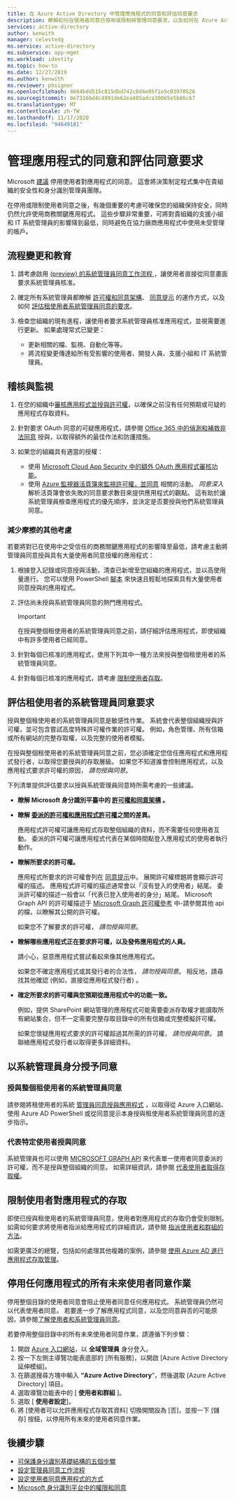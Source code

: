 ```yaml
---
title: 在 Azure Active Directory 中管理應用程式的同意和評估同意要求
description: 瞭解如何在使用者同意已停用或限制時管理同意要求，以及如何在 Azure Active Directory 中評估租使用者的系統管理員同意要求。
services: active-directory
author: kenwith
manager: celestedg
ms.service: active-directory
ms.subservice: app-mgmt
ms.workload: identity
ms.topic: how-to
ms.date: 12/27/2019
ms.author: kenwith
ms.reviewer: phsignor
ms.openlocfilehash: 4664bdd515c815dbd742c0d4e05f1e5c03978526
ms.sourcegitcommit: 8e7316bd4c4991de62ea485adca30065e5b86c67
ms.translationtype: MT
ms.contentlocale: zh-TW
ms.lasthandoff: 11/17/2020
ms.locfileid: "94649181"
---
```

# <a name="managing-consent-to-applications-and-evaluating-consent-requests"></a>管理應用程式的同意和評估同意要求

Microsoft [建議](../../security/fundamentals/steps-secure-identity.md#restrict-user-consent-operations) 停用使用者對應用程式的同意。 這會將決策制定程式集中在貴組織的安全性和身分識別管理員團隊。

在停用或限制使用者同意之後，有幾個重要的考慮可確保您的組織保持安全，同時仍然允許使用商務關鍵應用程式。 這些步驟非常重要，可將對貴組織的支援小組和 IT 系統管理員的影響降到最低，同時避免在協力廠商應用程式中使用未受管理的帳戶。

## <a name="process-changes-and-education"></a>流程變更和教育

 1. 請考慮啟用 [ (preview) 的系統管理員同意工作流程 ](configure-admin-consent-workflow.md) ，讓使用者直接從同意畫面要求系統管理員核准。

 2. 確定所有系統管理員都瞭解 [許可權和同意架構](../develop/consent-framework.md)、 [同意提示](../develop/application-consent-experience.md) 的運作方式，以及如何 [評估租使用者系統管理員同意的要求](#evaluating-a-request-for-tenant-wide-admin-consent)。
 3. 檢查您組織的現有進程，讓使用者要求系統管理員核准應用程式，並視需要進行更新。 如果處理常式已變更：
    * 更新相關的檔、監視、自動化等等。
    * 將流程變更傳達給所有受影響的使用者、開發人員、支援小組和 IT 系統管理員。

## <a name="auditing-and-monitoring"></a>稽核與監視

1. 在您的組織中[審核應用程式並授與許可權](../../security/fundamentals/steps-secure-identity.md#audit-apps-and-consented-permissions)，以確保之前沒有任何預期或可疑的應用程式存取資料。

2. 針對要求 OAuth 同意的可疑應用程式，請參閱 [Office 365 中的偵測和補救非法同意](/microsoft-365/security/office-365-security/detect-and-remediate-illicit-consent-grants) 授與，以取得額外的最佳作法和防護措施。

3. 如果您的組織具有適當的授權：

    * 使用 [Microsoft Cloud App Security 中的額外 OAuth 應用程式審核功能](/cloud-app-security/investigate-risky-oauth)。
    * 使用 [Azure 監視器活頁簿來監視許可權，並同意](../reports-monitoring/howto-use-azure-monitor-workbooks.md) 相關的活動。 *同意深入* 解析活頁簿會依失敗的同意要求數目來提供應用程式的觀點。 這有助於讓系統管理員檢查應用程式的優先順序，並決定是否要授與他們系統管理員同意。

### <a name="additional-considerations-for-reducing-friction"></a>減少摩擦的其他考慮

若要將對已在使用中之受信任的商務關鍵應用程式的影響降至最低，請考慮主動將管理員同意授與具有大量使用者同意授權的應用程式：

1. 根據登入記錄或同意授與活動，清查已新增至您組織的應用程式，並以高使用量進行。 您可以使用 PowerShell [腳本](https://gist.github.com/psignoret/41793f8c6211d2df5051d77ca3728c09) 來快速且輕鬆地探索具有大量使用者同意授與的應用程式。

2. 評估尚未授與系統管理員同意的熱門應用程式。

   > [!IMPORTANT]
   > 在授與整個租使用者的系統管理員同意之前，請仔細評估應用程式，即使組織中有許多使用者已經同意。

3. 針對每個已核准的應用程式，使用下列其中一種方法來授與整個租使用者的系統管理員同意。

4. 針對每個已核准的應用程式，請考慮 [限制使用者存取](configure-user-consent.md)。

## <a name="evaluating-a-request-for-tenant-wide-admin-consent"></a>評估租使用者的系統管理員同意要求

授與整個租使用者的系統管理員同意是敏感性作業。  系統會代表整個組織授與許可權，並可包含嘗試高度特殊許可權作業的許可權。 例如，角色管理、所有信箱或所有網站的完整存取權，以及完整的使用者模擬。

在授與整個租使用者的系統管理員同意之前，您必須確定您信任應用程式和應用程式發行者，以取得您要授與的存取層級。 如果您不知道誰會控制應用程式，以及應用程式要求許可權的原因， *請勿授與同意*。

下列清單提供評估要求以授與系統管理員同意時所需考慮的一些建議。

* **瞭解 Microsoft 身分識別平臺中的 [許可權和同意架構](../develop/consent-framework.md) 。**

* **瞭解 [委派的許可權和應用程式許可權](../develop/v2-permissions-and-consent.md#permission-types)之間的差異。**

   應用程式許可權可讓應用程式存取整個組織的資料，而不需要任何使用者互動。 委派的許可權可讓應用程式代表在某個時間點登入應用程式的使用者執行動作。

* **瞭解所要求的許可權。**

   應用程式所要求的許可權會列在 [同意提示](../develop/application-consent-experience.md)中。 展開許可權標題將會顯示許可權的描述。 應用程式許可權的描述通常會以「沒有登入的使用者」結尾。 委派許可權的描述一般會以「代表已登入使用者的身分」結尾。 Microsoft Graph API 的許可權描述于 [Microsoft Graph 許可權參考](/graph/permissions-reference) 中-請參閱其他 api 的檔，以瞭解其公開的許可權。

   如果您不了解要求的許可權， *請勿授與同意*。

* **瞭解哪些應用程式正在要求許可權，以及發佈應用程式的人員。**

   請小心，惡意應用程式嘗試看起來像其他應用程式。

   如果您不確定應用程式或其發行者的合法性， *請勿授與同意*。 相反地，請尋找其他確認 (例如，直接從應用程式發行者) 。

* **確定所要求的許可權與您預期從應用程式中的功能一致。**

   例如，提供 SharePoint 網站管理的應用程式可能需要委派存取權才能讀取所有網站集合，但不一定需要完整存取目錄中的所有信箱或完整模擬許可權。

   如果您懷疑應用程式要求的許可權超過其所需的許可權， *請勿授與同意*。 請聯絡應用程式發行者以取得更多詳細資料。

## <a name="granting-consent-as-an-administrator"></a>以系統管理員身分授予同意

### <a name="granting-tenant-wide-admin-consent"></a>授與整個租使用者的系統管理員同意
請參閱將租使用者的系統 [管理員同意授與應用程式](grant-admin-consent.md) ，以取得從 Azure 入口網站、使用 Azure AD PowerShell 或從同意提示本身授與租使用者系統管理員同意的逐步指示。

### <a name="granting-consent-on-behalf-of-a-specific-user"></a>代表特定使用者授與同意
系統管理員也可以使用 [MICROSOFT GRAPH API](/graph/use-the-api) 來代表單一使用者同意委派的許可權，而不是授與整個組織的同意。 如需詳細資訊，請參閱 [代表使用者取得存取權](/graph/auth-v2-user)。

## <a name="limiting-user-access-to-applications"></a>限制使用者對應用程式的存取
即使已授與租使用者的系統管理員同意，使用者對應用程式的存取仍會受到限制。 如需如何要求將使用者指派給應用程式的詳細資訊，請參閱 [指派使用者和群組的方法](./assign-user-or-group-access-portal.md)。

如需更廣泛的總覽，包括如何處理其他複雜的案例，請參閱 [使用 Azure AD 進行應用程式存取管理](what-is-access-management.md)。

## <a name="disable-all-future-user-consent-operations-to-any-application"></a>停用任何應用程式的所有未來使用者同意作業
停用整個目錄的使用者同意會阻止使用者同意任何應用程式。 系統管理員仍然可以代表使用者同意。 若要進一步了解應用程式同意，以及您同意與否的可能原因，請參閱[了解使用者和系統管理員同意](../develop/howto-convert-app-to-be-multi-tenant.md)。

若要停用整個目錄中的所有未來使用者同意作業，請遵循下列步驟：
1.  開啟 [Azure 入口網站](https://portal.azure.com/)，以 **全域管理員** 身分登入。
2.  按一下左側主導覽功能表底部的 [所有服務]，以開啟 [Azure Active Directory 延伸模組]。
3.  在篩選搜尋方塊中輸入 **“Azure Active Directory**”，然後選取 [Azure Active Directory] 項目。
4.  選取導覽功能表中的 [ **使用者和群組** ]。
5.  選取 [ **使用者設定**]。
6.  將 [使用者可以允許應用程式存取其資料] 切換開關設為 [否]，並按一下 [儲存] 按鈕，以停用所有未來的使用者同意作業。

## <a name="next-steps"></a>後續步驟
* [可保護身分識別基礎結構的五個步驟](../../security/fundamentals/steps-secure-identity.md#before-you-begin-protect-privileged-accounts-with-mfa)
* [設定管理員同意工作流程](configure-admin-consent-workflow.md)
* [設定使用者同意應用程式的方式](configure-user-consent.md)
* [Microsoft 身分識別平台中的權限和同意](../develop/v2-permissions-and-consent.md)